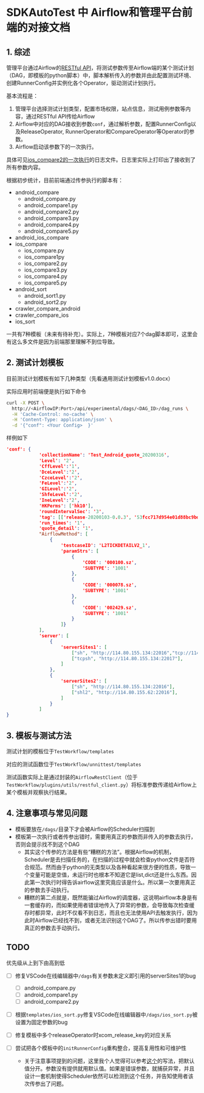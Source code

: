 # SDKAutoTest 中 Airflow和管理平台前端的对接文档



## 1. 综述

管理平台通过Airflow的[RESTful API](https://airflow.apache.org/docs/stable/rest-api-ref)，将测试参数传至Airflow端的某个测试计划（DAG，即模板的python脚本）中，脚本解析传入的参数并由此配置测试环境、创建RunnerConfig并实例化各个Operator，驱动测试计划执行。

基本流程是：

1. 管理平台选择测试计划类型，配置市场权限，站点信息，测试用例参数等内容，通过RESTful API传给Airflow
2. Airflow中对应的DAG接收到参数`conf`，通过解析参数，配置RunnerConfig以及ReleaseOperator, RunnerOperator和CompareOperator等Operator的参数。
3. Airflow启动该参数下的一次执行。

具体可见[ios_compare2的一次执行](http://221.228.66.83:30690/admin/airflow/log?task_id=ios_cmp_b&dag_id=ios_compare2&execution_date=2020-09-14T01%3A57%3A57%2B00%3A00&format=json)的日志文件。日志里实际上打印出了接收到了所有参数内容。



根据初步统计，目前前端通过传参执行的脚本有：

- android_compare
  - android_compare.py
  - android_compare1.py
  - android_compare2.py
  - android_compare3.py
  - android_compare4.py
  - android_compare5.py
- android_ios_compare
- ios_compare
  - ios_compare.py
  - ios_compare1py
  - ios_compare2.py
  - ios_compare3.py
  - ios_compare4.py
  - ios_compare5.py
- android_sort
  - android_sort1.py
  - android_sort2.py
- crawler_compare_android
- crawler_compare_ios
- ios_sort

一共有7种模板（未来有待补充）。实际上，7种模板对应7个dag脚本即可，这里会有这么多文件是因为前端那里理解不到位导致。



## 2. 测试计划模板

目前测试计划模板有如下几种类型（先看通用测试计划模板v1.0.docx）

实际应用时前端便是执行如下命令

```bash
curl -X POST \
  http://<AirflowIP:Port>/api/experimental/dags/<DAG_ID>/dag_runs \
  -H 'Cache-Control: no-cache' \
  -H 'Content-Type: application/json' \
  -d '{"conf": <Your Config>  }'
```

样例如下

```json
'conf': {
            'collectionName': 'Test_Android_quote_20200316',
            'Level': '2',
            'CffLevel':'1',
            'DceLevel':'2',
            'CzceLevel':'2',
            'FeLevel':'2',
            'GILevel':'2',
            'ShfeLevel':'2',
            'IneLevel':'2',
            'HKPerms': ['hk10'],
            'roundIntervalSec': '3',
            'tag': [['release-20200103-0.0.3', '53fcc717d954e01d88bc9bd70eaab9ac9a0acb67']],
            'run_times': '1',
            'quote_detail': '1',
            "AirflowMethod": [
                {
                    'testcaseID': 'L2TICKDETAILV2_1',
                    'paramStrs': [
                        {
                            'CODE': '000100.sz',
                            'SUBTYPE': '1001'
                        },
                        {
                            'CODE': '000078.sz',
                            'SUBTYPE': '1001'
                        },
                        {
                            'CODE': '002429.sz',
                            'SUBTYPE': '1001'
                        }
                    ]}
            ],
            'server': [
                {
                    'serverSites1': [
                        ["sh", "http://114.80.155.134:22016","tcp://114.80.155.134:22017"],
                        ["tcpsh", "http://114.80.155.134:22017"],
                    ]
                },
                {
                    'serverSites2': [
                        ["sh", "http://114.80.155.134:22016"],
                        ["shl2", "http://114.80.155.62:22016"],
                    ]
                }
            ]
}
```



## 3. 模板与测试方法

测试计划的模板位于`TestWorkflow/templates`

对应的测试函数位于`TestWorkflow/unnittest/templates`

测试函数实际上是通过封装的`AirflowRestClient`（位于`TestWorkflow/plugins/utils/restful_client.py`）将标准参数传递给Airflow上某个模板并观察执行结果。



## 4. 注意事项与常见问题

- 模板要放在`/dags/`目录下才会被Airflow的Scheduler扫描到
- 模板第一次执行或者传参出错时，需要用真正的参数而非传入的参数去执行，否则会提示找不到这个DAG
  - 其实这个传参的方法是有些“糟糕的方法”。根据Airflow的机制，Scheduler是去扫描任务的，在扫描的过程中就会检查python文件是否符合规范。然而由于python的无类型以及各种看起来很方便的性质，导致一个变量可能是空值，未运行时也根本不知道它是list,dict还是什么东西。因此第一次执行时得告诉airflow这里究竟应该是什么。所以第一次要用真正的参数去手动执行。
  - 糟糕的第二点就是，既然能骗过Airflow的调度器，这说明airflow本身是有一套缓存的，而如果使用者错误地传入了异常的参数，会导致每次检查缓存时都异常，此时不仅看不到日志，而且也无法使用API去触发执行，因为此时Airflow已经找不到，或者无法识别这个DAG了。所以传参出错时要用真正的参数去手动执行。



## TODO

优先级从上到下由高到低

- [ ] 修复VSCode在线编辑器中`/dags`有关参数未定义即引用的serverSites1的bug

  - [ ] android_compare.py
  - [ ] android_compare1.py
  - [ ] android_compare2.py

- [ ] 根据`templates/ios_sort.py`修复VSCode在线编辑器中`/dags/ios_sort.py`被设置为固定参数的bug

- [ ] 修复模板中多个releaseOperator时xcom_release_key的对应关系

- [ ] 尝试把各个模板中的`initRunnerConfig`重构整合，提高复用性和可维护性

  - 关于注意事项提到的问题，这里我个人觉得可以参考[这个](https://github.com/brianfrankcooper/YCSB/blob/master/core/src/main/java/site/ycsb/workloads/CoreWorkload.java/#L394:L418)的写法，把默认值分开。参数没有提供就用默认值。如果是错误参数，就捕获异常，并且设计一套机制使得Scheduler依然可以检测到这个任务，并告知使用者该次传参出了问题。

  